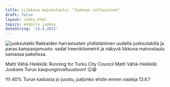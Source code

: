 ```yaml
---
title: Liikkuva mainostaulu: "Juoksen valtuustoon"
draft: false
layout: index.html
topics: ehdolla juoksu
dateString: '14.4.2021'
---
```

![juoksutakki](/assets/juoksutakki.jpg)
Rakkaiden harrastusten yhdistäminen uudella juoksutakilla ja paras kampanjamuoto: sadat treenikilometrit ja näkyvä liikkuva mainostaulu samassa paketissa.

Matti Vähä-Heikkilä: Running for Turku City Council
Matti Vähä-Heikkilä: Juoksee Turun kaupunginvaltuustoon! 😉😄

Yli 40% Turun kaduista jo juostu, paljonko ehdin ennen vaaleja 13.6.?
